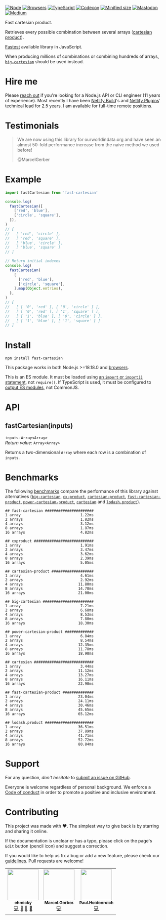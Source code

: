 [![Node](https://img.shields.io/badge/-Node.js-808080?logo=node.js&colorA=404040&logoColor=66cc33)](https://www.npmjs.com/package/fast-cartesian)
[![Browsers](https://img.shields.io/badge/-Browsers-808080?logo=firefox&colorA=404040)](https://unpkg.com/fast-cartesian?module)
[![TypeScript](https://img.shields.io/badge/-Typed-808080?logo=typescript&colorA=404040&logoColor=0096ff)](/src/main.ts)
[![Codecov](https://img.shields.io/badge/-Tested%20100%25-808080?logo=codecov&colorA=404040)](https://codecov.io/gh/ehmicky/fast-cartesian)
[![Minified size](https://img.shields.io/bundlephobia/minzip/fast-cartesian?label&colorA=404040&colorB=808080&logo=webpack)](https://bundlephobia.com/package/fast-cartesian)
[![Mastodon](https://img.shields.io/badge/-Mastodon-808080.svg?logo=mastodon&colorA=404040&logoColor=9590F9)](https://fosstodon.org/@ehmicky)
[![Medium](https://img.shields.io/badge/-Medium-808080.svg?logo=medium&colorA=404040)](https://medium.com/@ehmicky)

Fast cartesian product.

Retrieves every possible combination between several arrays
([cartesian product](https://en.wikipedia.org/wiki/Cartesian_product)).

[Fastest](#benchmarks) available library in JavaScript.

When producing millions of combinations or combining hundreds of arrays,
[`big-cartesian`](https://github.com/ehmicky/big-cartesian) should be used
instead.

# Hire me

Please
[reach out](https://www.linkedin.com/feed/update/urn:li:activity:7117265228068716545/)
if you're looking for a Node.js API or CLI engineer (11 years of experience).
Most recently I have been [Netlify Build](https://github.com/netlify/build)'s
and [Netlify Plugins](https://www.netlify.com/products/build/plugins/)'
technical lead for 2.5 years. I am available for full-time remote positions.

# Testimonials

> We are now using this library for ourworldindata.org and have seen an almost
> 50-fold performance increase from the naive method we used before!
>
> @MarcelGerber

# Example

```js
import fastCartesian from 'fast-cartesian'

console.log(
  fastCartesian([
    ['red', 'blue'],
    ['circle', 'square'],
  ]),
)
// [
//   [ 'red', 'circle' ],
//   [ 'red', 'square' ],
//   [ 'blue', 'circle' ],
//   [ 'blue', 'square' ]
// ]

// Return initial indexes
console.log(
  fastCartesian(
    [
      ['red', 'blue'],
      ['circle', 'square'],
    ].map(Object.entries),
  ),
)
// [
//   [ [ '0', 'red' ], [ '0', 'circle' ] ],
//   [ [ '0', 'red' ], [ '1', 'square' ] ],
//   [ [ '1', 'blue' ], [ '0', 'circle' ] ],
//   [ [ '1', 'blue' ], [ '1', 'square' ] ]
// ]
```

# Install

```
npm install fast-cartesian
```

This package works in both Node.js >=18.18.0 and
[browsers](https://raw.githubusercontent.com/ehmicky/dev-tasks/main/src/browserslist).

This is an ES module. It must be loaded using
[an `import` or `import()` statement](https://gist.github.com/sindresorhus/a39789f98801d908bbc7ff3ecc99d99c),
not `require()`. If TypeScript is used, it must be configured to
[output ES modules](https://www.typescriptlang.org/docs/handbook/esm-node.html),
not CommonJS.

# API

## fastCartesian(inputs)

`inputs`: `Array<Array>`\
_Return value_: `Array<Array>`

Returns a two-dimensional `Array` where each row is a combination of `inputs`.

# Benchmarks

The following [benchmarks](benchmark/tasks.js) compare the performance of this
library against alternatives
([`big-cartesian`](https://github.com/ehmicky/big-cartesian),
[`cx-product`](https://github.com/anywhichway/cxproduct),
[`cartesian-product`](https://github.com/izaakschroeder/cartesian-product),
[`fast-cartesian-product`](https://github.com/fisker/fast-cartesian-product),
[`power-cartesian-product`](https://github.com/fisker/power-cartesian-product),
[`cartesian`](https://github.com/alexindigo/cartesian) and
[`lodash.product`](https://github.com/SeregPie/lodash.product)).

```
## fast-cartesian ######################
1 array                           1.22ms
2 arrays                          1.82ms
4 arrays                          3.12ms
8 arrays                          1.87ms
16 arrays                         4.82ms

## cxproduct ###########################
1 array                           1.91ms
2 arrays                          3.47ms
4 arrays                          3.62ms
8 arrays                          2.39ms
16 arrays                         5.05ms

## cartesian-product ###################
1 array                           4.61ms
2 arrays                          2.92ms
4 arrays                         11.80ms
8 arrays                         14.78ms
16 arrays                        21.00ms

## big-cartesian #######################
1 array                           7.21ms
2 arrays                          6.68ms
4 arrays                          8.53ms
8 arrays                          7.80ms
16 arrays                        18.30ms

## power-cartesian-product #############
1 array                           6.84ms
2 arrays                          8.54ms
4 arrays                         12.35ms
8 arrays                         11.78ms
16 arrays                        18.98ms

## cartesian ###########################
1 array                           3.44ms
2 arrays                         11.12ms
4 arrays                         13.27ms
8 arrays                         16.11ms
16 arrays                        22.90ms

## fast-cartesian-product ##############
1 array                          23.04ms
2 arrays                         24.11ms
4 arrays                         30.46ms
8 arrays                         45.65ms
16 arrays                        65.12ms

## lodash.product ######################
1 array                          36.51ms
2 arrays                         37.89ms
4 arrays                         41.71ms
8 arrays                         52.72ms
16 arrays                        80.84ms
```

# Support

For any question, _don't hesitate_ to [submit an issue on GitHub](../../issues).

Everyone is welcome regardless of personal background. We enforce a
[Code of conduct](CODE_OF_CONDUCT.md) in order to promote a positive and
inclusive environment.

# Contributing

This project was made with ❤️. The simplest way to give back is by starring and
sharing it online.

If the documentation is unclear or has a typo, please click on the page's `Edit`
button (pencil icon) and suggest a correction.

If you would like to help us fix a bug or add a new feature, please check our
[guidelines](CONTRIBUTING.md). Pull requests are welcome!

<!-- Thanks go to our wonderful contributors: -->

<!-- ALL-CONTRIBUTORS-LIST:START -->
<!-- prettier-ignore-start -->
<!-- markdownlint-disable -->
<table>
  <tr>
    <td align="center"><a href="https://fosstodon.org/@ehmicky"><img src="https://avatars2.githubusercontent.com/u/8136211?v=4?s=100" width="100px;" alt=""/><br /><sub><b>ehmicky</b></sub></a><br /><a href="https://github.com/ehmicky/fast-cartesian/commits?author=ehmicky" title="Code">💻</a> <a href="#design-ehmicky" title="Design">🎨</a> <a href="#ideas-ehmicky" title="Ideas, Planning, & Feedback">🤔</a> <a href="https://github.com/ehmicky/fast-cartesian/commits?author=ehmicky" title="Documentation">📖</a></td>
    <td align="center"><a href="https://marcelgerber.de"><img src="https://avatars0.githubusercontent.com/u/2641501?v=4?s=100" width="100px;" alt=""/><br /><sub><b>Marcel Gerber</b></sub></a><br /><a href="https://github.com/ehmicky/fast-cartesian/commits?author=MarcelGerber" title="Code">💻</a></td>
    <td align="center"><a href="https://github.com/Paulomart"><img src="https://avatars.githubusercontent.com/u/4148404?v=4?s=100" width="100px;" alt=""/><br /><sub><b>Paul Heidenreich</b></sub></a><br /><a href="https://github.com/ehmicky/fast-cartesian/commits?author=Paulomart" title="Code">💻</a></td>
  </tr>
</table>

<!-- markdownlint-restore -->
<!-- prettier-ignore-end -->

<!-- ALL-CONTRIBUTORS-LIST:END -->

